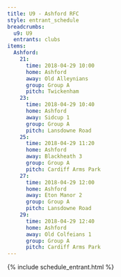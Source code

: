 ```yaml
---
title: U9 - Ashford RFC
style: entrant_schedule
breadcrumbs:
  u9: U9
  entrants: clubs
items:
  Ashford:
    21:
      time: 2018-04-29 10:00
      home: Ashford
      away: Old Alleynians
      group: Group A
      pitch: Twickenham
    23:
      time: 2018-04-29 10:40
      home: Ashford
      away: Sidcup 1
      group: Group A
      pitch: Lansdowne Road
    25:
      time: 2018-04-29 11:20
      home: Ashford
      away: Blackheath 3
      group: Group A
      pitch: Cardiff Arms Park
    27:
      time: 2018-04-29 12:00
      home: Ashford
      away: Eton Manor 2
      group: Group A
      pitch: Lansdowne Road
    29:
      time: 2018-04-29 12:40
      home: Ashford
      away: Old Colfeians 1
      group: Group A
      pitch: Cardiff Arms Park
---
```


{% include schedule_entrant.html %}
